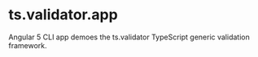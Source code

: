 # ts.validator.app
Angular 5 CLI app demoes the ts.validator TypeScript generic validation framework.
